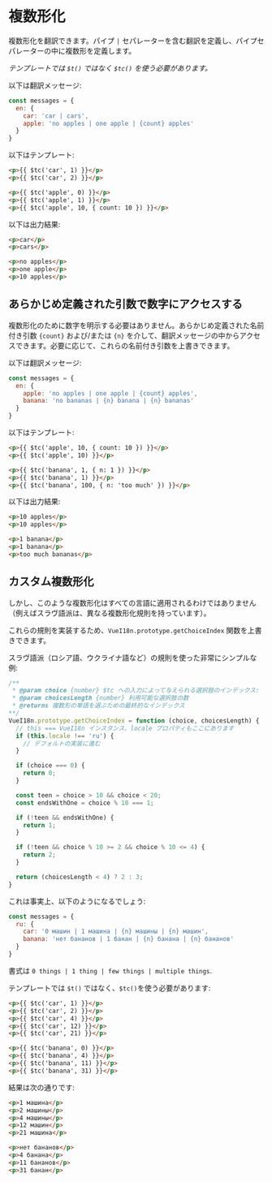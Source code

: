 # 複数形化

複数形化を翻訳できます。パイプ `|` セパレーターを含む翻訳を定義し、パイプセパレーターの中に複数形を定義します。

*テンプレートでは `$t()` ではなく `$tc()` を使う必要があります。*

以下は翻訳メッセージ:

```js
const messages = {
  en: {
    car: 'car | cars',
    apple: 'no apples | one apple | {count} apples'
  }
}
```

以下はテンプレート:

```html
<p>{{ $tc('car', 1) }}</p>
<p>{{ $tc('car', 2) }}</p>

<p>{{ $tc('apple', 0) }}</p>
<p>{{ $tc('apple', 1) }}</p>
<p>{{ $tc('apple', 10, { count: 10 }) }}</p>
```

以下は出力結果:

```html
<p>car</p>
<p>cars</p>

<p>no apples</p>
<p>one apple</p>
<p>10 apples</p>
```

## あらかじめ定義された引数で数字にアクセスする

複数形化のために数字を明示する必要はありません。あらかじめ定義された名前付き引数 `{count}` および/または `{n}` を介して、翻訳メッセージの中からアクセスできます。必要に応じて、これらの名前付き引数を上書きできます。

以下は翻訳メッセージ:

```js
const messages = {
  en: {
    apple: 'no apples | one apple | {count} apples',
    banana: 'no bananas | {n} banana | {n} bananas'
  }
}
```

以下はテンプレート:

```html
<p>{{ $tc('apple', 10, { count: 10 }) }}</p>
<p>{{ $tc('apple', 10) }}</p>

<p>{{ $tc('banana', 1, { n: 1 }) }}</p>
<p>{{ $tc('banana', 1) }}</p>
<p>{{ $tc('banana', 100, { n: 'too much' }) }}</p>
```

以下は出力結果:

```html
<p>10 apples</p>
<p>10 apples</p>

<p>1 banana</p>
<p>1 banana</p>
<p>too much bananas</p>
```


## カスタム複数形化

しかし、このような複数形化はすべての言語に適用されるわけではありません（例えばスラヴ語派は、異なる複数形化規則を持っています）。

これらの規則を実装するため、`VueI18n.prototype.getChoiceIndex` 関数を上書きできます。

スラヴ語派（ロシア語、ウクライナ語など）の規則を使った非常にシンプルな例:
```js
/**
 * @param choice {number} $tc への入力によって与えられる選択肢のインデックス: `$tc('path.to.rule', choiceIndex)`
 * @param choicesLength {number} 利用可能な選択肢の数
 * @returns 複数形の単語を選ぶための最終的なインデックス
**/
VueI18n.prototype.getChoiceIndex = function (choice, choicesLength) {
  // this === VueI18n インスタンス、locale プロパティもここにあります
  if (this.locale !== 'ru') {
    // デフォルトの実装に進む
  }

  if (choice === 0) {
    return 0;
  }

  const teen = choice > 10 && choice < 20;
  const endsWithOne = choice % 10 === 1;

  if (!teen && endsWithOne) {
    return 1;
  }

  if (!teen && choice % 10 >= 2 && choice % 10 <= 4) {
    return 2;
  }

  return (choicesLength < 4) ? 2 : 3;
}
```

これは事実上、以下のようになるでしょう:


```javascript
const messages = {
  ru: {
    car: '0 машин | 1 машина | {n} машины | {n} машин',
    banana: 'нет бананов | 1 банан | {n} банана | {n} бананов'
  }
}
```
書式は `0 things | 1 thing | few things | multiple things`.

テンプレートでは `$t()` ではなく、`$tc()`を使う必要があります:

```html
<p>{{ $tc('car', 1) }}</p>
<p>{{ $tc('car', 2) }}</p>
<p>{{ $tc('car', 4) }}</p>
<p>{{ $tc('car', 12) }}</p>
<p>{{ $tc('car', 21) }}</p>

<p>{{ $tc('banana', 0) }}</p>
<p>{{ $tc('banana', 4) }}</p>
<p>{{ $tc('banana', 11) }}</p>
<p>{{ $tc('banana', 31) }}</p>
```

結果は次の通りです:

```html
<p>1 машина</p>
<p>2 машины</p>
<p>4 машины</p>
<p>12 машин</p>
<p>21 машина</p>

<p>нет бананов</p>
<p>4 банана</p>
<p>11 бананов</p>
<p>31 банан</p>
```
